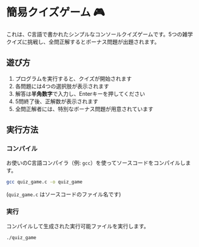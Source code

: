 # 簡易クイズゲーム 🎮

これは、C言語で書かれたシンプルなコンソールクイズゲームです。5つの雑学クイズに挑戦し、全問正解するとボーナス問題が出題されます。

## 遊び方

1.  プログラムを実行すると、クイズが開始されます
2.  各問題には4つの選択肢が表示されます
3.  解答は**半角数字**で入力し、Enterキーを押してください
4.  5問終了後、正解数が表示されます
5.  全問正解者には、特別なボーナス問題が用意されています

## 実行方法

### コンパイル

お使いのC言語コンパイラ（例: `gcc`）を使ってソースコードをコンパイルします。

```bash
gcc quiz_game.c -o quiz_game
```

(`quiz_game.c` はソースコードのファイル名です)

### 実行

コンパイルして生成された実行可能ファイルを実行します。

```bash
./quiz_game
```
